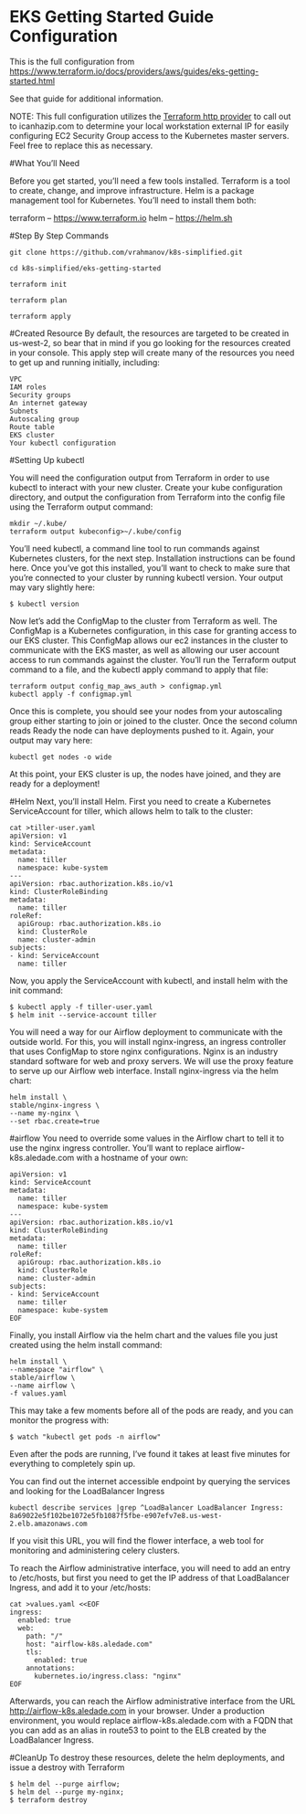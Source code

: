 # EKS Getting Started Guide Configuration

This is the full configuration from https://www.terraform.io/docs/providers/aws/guides/eks-getting-started.html

See that guide for additional information.

NOTE: This full configuration utilizes the [Terraform http provider](https://www.terraform.io/docs/providers/http/index.html) to call out to icanhazip.com to determine your local workstation external IP for easily configuring EC2 Security Group access to the Kubernetes master servers. Feel free to replace this as necessary.




#What You’ll Need

Before you get started, you’ll need a few tools installed. Terraform is a tool to create, change, and improve infrastructure. Helm is a package management tool for Kubernetes. You’ll need to install them both:

terraform – https://www.terraform.io
helm – https://helm.sh

#Step By Step Commands
```
git clone https://github.com/vrahmanov/k8s-simplified.git

cd k8s-simplified/eks-getting-started

terraform init

terraform plan 

terraform apply 
```


#Created Resource
By default, the resources are targeted to be created in us-west-2, so bear that in mind if you go looking for the resources created in your console. This apply step will create many of the resources you need to get up and running initially, including:
```
VPC
IAM roles
Security groups
An internet gateway
Subnets
Autoscaling group
Route table
EKS cluster
Your kubectl configuration
```


#Setting Up kubectl

You will need the configuration output from Terraform in order to use kubectl to interact with your new cluster. Create your kube configuration directory, and output the configuration from Terraform into the config file using the Terraform output command:

```
mkdir ~/.kube/
terraform output kubeconfig>~/.kube/config
```

You’ll need kubectl, a command line tool to run commands against Kubernetes clusters, for the next step. Installation instructions can be found here. Once you’ve got this installed, you’ll want to check to make sure that you’re connected to your cluster by running kubectl version. Your output may vary slightly here:
```
$ kubectl version
```
Now let’s add the ConfigMap to the cluster from Terraform as well. The ConfigMap is a Kubernetes configuration, in this case for granting access to our EKS cluster. This ConfigMap allows our ec2 instances in the cluster to communicate with the EKS master, as well as allowing our user account access to run commands against the cluster. You’ll run the Terraform output command to a file, and the kubectl apply command to apply that file:
```
terraform output config_map_aws_auth > configmap.yml
kubectl apply -f configmap.yml
```



Once this is complete, you should see your nodes from your autoscaling group either starting to join or joined to the cluster. Once the second column reads Ready the node can have deployments pushed to it. Again, your output may vary here:
```
kubectl get nodes -o wide
```

At this point, your EKS cluster is up, the nodes have joined, and they are ready for a deployment!

#Helm
Next, you’ll install Helm. First you need to create a Kubernetes ServiceAccount for tiller, which allows helm to talk to the cluster:


```
cat >tiller-user.yaml
apiVersion: v1
kind: ServiceAccount
metadata:
  name: tiller
  namespace: kube-system
---
apiVersion: rbac.authorization.k8s.io/v1
kind: ClusterRoleBinding
metadata:
  name: tiller
roleRef:
  apiGroup: rbac.authorization.k8s.io
  kind: ClusterRole
  name: cluster-admin
subjects:
- kind: ServiceAccount
  name: tiller
```

Now, you apply the ServiceAccount with kubectl, and install helm with the init command:
```
$ kubectl apply -f tiller-user.yaml
$ helm init --service-account tiller
```

You will need a way for our Airflow deployment to communicate with the outside world. For this, you will install nginx-ingress, an ingress controller that uses ConfigMap to store nginx configurations. Nginx is an industry standard software for web and proxy servers. We will use the proxy feature to serve up our Airflow web interface. Install nginx-ingress via the helm chart:
```
helm install \
stable/nginx-ingress \
--name my-nginx \
--set rbac.create=true
```

#airflow
You need to override some values in the Airflow chart to tell it to use the nginx ingress controller. You’ll want to replace airflow-k8s.aledade.com with a hostname of your own:
```
apiVersion: v1
kind: ServiceAccount
metadata:
  name: tiller
  namespace: kube-system
---
apiVersion: rbac.authorization.k8s.io/v1
kind: ClusterRoleBinding
metadata:
  name: tiller
roleRef:
  apiGroup: rbac.authorization.k8s.io
  kind: ClusterRole
  name: cluster-admin
subjects:
- kind: ServiceAccount
  name: tiller
  namespace: kube-system
EOF
```

Finally, you install Airflow via the helm chart and the values file you just created using the helm install command:
```
helm install \
--namespace "airflow" \
stable/airflow \
--name airflow \
-f values.yaml
```
This may take a few moments before all of the pods are ready, and you can monitor the progress with:
```
$ watch "kubectl get pods -n airflow"

```
Even after the pods are running, I’ve found it takes at least five minutes for everything to completely spin up.

You can find out the internet accessible endpoint by querying the services and looking for the LoadBalancer Ingress


```
kubectl describe services |grep ^LoadBalancer LoadBalancer Ingress: 8a69022e5f102be1072e5fb1087f5fbe-e907efv7e8.us-west-2.elb.amazonaws.com

```

If you visit this URL, you will find the flower interface, a web tool for monitoring and administering celery clusters.

To reach the Airflow administrative interface, you will need to add an entry to /etc/hosts, but first you need to get the IP address of that LoadBalancer Ingress, and add it to your /etc/hosts:
```
cat >values.yaml <<EOF
ingress:
  enabled: true
  web:
    path: "/"
    host: "airflow-k8s.aledade.com"
    tls:
      enabled: true
    annotations:
      kubernetes.io/ingress.class: "nginx"
EOF
```

Afterwards, you can reach the Airflow administrative interface from the URL http://airflow-k8s.aledade.com in your browser. Under a production environment, you would replace airflow-k8s.aledade.com with a FQDN that you can add as an alias in route53 to point to the ELB created by the LoadBalancer Ingress.

#CleanUp
To destroy these resources, delete the helm deployments, and issue a destroy with Terraform
```
$ helm del --purge airflow;
$ helm del --purge my-nginx;
$ terraform destroy
```
